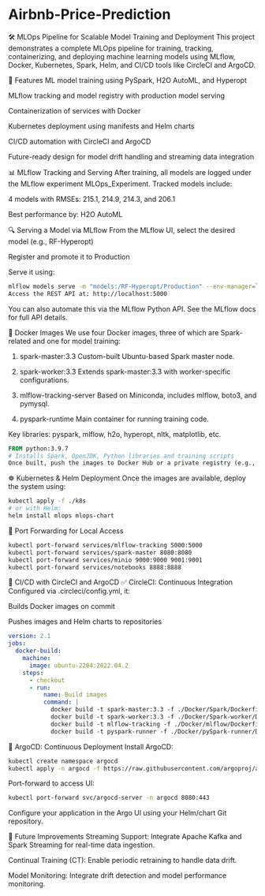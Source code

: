 # Airbnb-Price-Prediction

🛠️ MLOps Pipeline for Scalable Model Training and Deployment
This project demonstrates a complete MLOps pipeline for training, tracking, containerizing, and deploying machine learning models using MLflow, Docker, Kubernetes, Spark, Helm, and CI/CD tools like CircleCI and ArgoCD.

🚀 Features
ML model training using PySpark, H2O AutoML, and Hyperopt

MLflow tracking and model registry with production model serving

Containerization of services with Docker

Kubernetes deployment using manifests and Helm charts

CI/CD automation with CircleCI and ArgoCD

Future-ready design for model drift handling and streaming data integration

📊 MLflow Tracking and Serving
After training, all models are logged under the MLflow experiment MLOps_Experiment. Tracked models include:

4 models with RMSEs: 215.1, 214.9, 214.3, and 206.1

Best performance by: H2O AutoML

🔍 Serving a Model via MLflow
From the MLflow UI, select the desired model (e.g., RF-Hyperopt)

Register and promote it to Production

Serve it using:

```bash
mlflow models serve -m "models:/RF-Hyperopt/Production" --env-manager=local -h 0.0.0.0
Access the REST API at: http://localhost:5000
```
You can also automate this via the MLflow Python API. See the MLflow docs for full API details.

🐳 Docker Images
We use four Docker images, three of which are Spark-related and one for model training:

1. spark-master:3.3
Custom-built Ubuntu-based Spark master node.

2. spark-worker:3.3
Extends spark-master:3.3 with worker-specific configurations.

3. mlflow-tracking-server
Based on Miniconda, includes mlflow, boto3, and pymysql.

4. pyspark-runtime
Main container for running training code.

Key libraries: pyspark, mlflow, h2o, hyperopt, nltk, matplotlib, etc.

```Dockerfile
FROM python:3.9.7
# Installs Spark, OpenJDK, Python libraries and training scripts
Once built, push the images to Docker Hub or a private registry (e.g., AWS ECS).
```
☸️ Kubernetes & Helm Deployment
Once the images are available, deploy the system using:

```bash
kubectl apply -f ./k8s
# or with Helm:
helm install mlops mlops-chart
```
🔁 Port Forwarding for Local Access
```bash
kubectl port-forward services/mlflow-tracking 5000:5000
kubectl port-forward services/spark-master 8080:8080
kubectl port-forward services/minio 9000:9000 9001:9001
kubectl port-forward services/notebooks 8888:8888
```
🔄 CI/CD with CircleCI and ArgoCD
✅ CircleCI: Continuous Integration
Configured via .circleci/config.yml, it:

Builds Docker images on commit

Pushes images and Helm charts to repositories

```yaml
version: 2.1
jobs:
  docker-build:
    machine:
      image: ubuntu-2204:2022.04.2
    steps:
      - checkout
      - run:
          name: Build images
          command: |
            docker build -t spark-master:3.3 -f ./Docker/Spark/Dockerfile .
            docker build -t spark-worker:3.3 -f ./Docker/Spark-worker/Dockerfile .
            docker build -t mlflow-tracking -f ./Docker/mlflow/Dockerfile .
            docker build -t pyspark-runner -f ./Docker/pySpark-runner/Dockerfile .
```
🚢 ArgoCD: Continuous Deployment
Install ArgoCD:

```bash
kubectl create namespace argocd
kubectl apply -n argocd -f https://raw.githubusercontent.com/argoproj/argo-cd/stable/manifests/install.yaml
```
Port-forward to access UI:
```bash
kubectl port-forward svc/argocd-server -n argocd 8080:443
```
Configure your application in the Argo UI using your Helm/chart Git repository.

🔮 Future Improvements
Streaming Support: Integrate Apache Kafka and Spark Streaming for real-time data ingestion.

Continual Training (CT): Enable periodic retraining to handle data drift.

Model Monitoring: Integrate drift detection and model performance monitoring.
